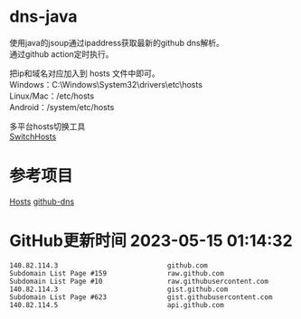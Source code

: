 # dns-java

使用java的jsoup通过ipaddress获取最新的github dns解析。  
通过github action定时执行。

把ip和域名对应加入到 hosts 文件中即可。  
Windows：C:\Windows\System32\drivers\etc\hosts  
Linux/Mac：/etc/hosts  
Android：/system/etc/hosts  

多平台hosts切换工具  
[SwitchHosts](https://github.com/oldj/SwitchHosts)

# 参考项目

[Hosts](https://github.com/JohyC/Hosts)
[github-dns](https://gitee.com/AutismSuperman/github-dns)

# GitHub更新时间 2023-05-15 01:14:32
```
140.82.114.3                           github.com
Subdomain List Page #159               raw.github.com
Subdomain List Page #10                raw.githubusercontent.com
140.82.114.3                           gist.github.com
Subdomain List Page #623               gist.githubusercontent.com
140.82.114.5                           api.github.com
```